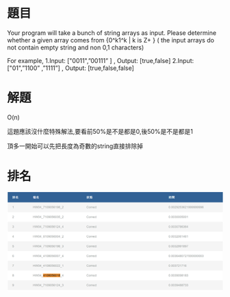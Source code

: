 # 題目
Your program will take a bunch of string arrays as input.
Please determine whether a given array comes from {0^k1^k | k is Z+ }
( the input arrays do not contain empty string and non 0,1 characters)

For example,
        1.Input: ["0011",”00111” ] , Output: [true,false]
        2.Input: ["01",”1100” ,”1111”] , Output: [true,false,false]


# 解題
O(n)

這題應該沒什麼特殊解法,要看前50%是不是都是0,後50%是不是都是1

頂多一開始可以先把長度為奇數的string直接排除掉



# 排名
![image](https://github.com/michael54856/Algorithm_Homework/blob/main/hw04/rank.png)

